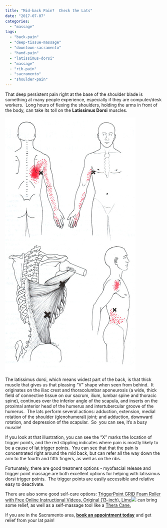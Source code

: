 ```yaml
---
title: "Mid-back Pain?  Check the Lats"
date: "2017-07-07"
categories: 
  - "massage"
tags: 
  - "back-pain"
  - "deep-tissue-massage"
  - "downtown-sacramento"
  - "hand-pain"
  - "latissimus-dorsi"
  - "massage"
  - "rib-pain"
  - "sacramento"
  - "shoulder-pain"
---
```


That deep persistent pain right at the base of the shoulder blade is something at many people experience, especially if they are computer/desk workers.  Long hours of flexing the shoulders, holding the arms in front of the body, can take its toll on the **Latissimus Dorsi** muscles.

![image](images/tumblr_inline_osqfnibQso1qfdmqm_540.jpg)

The latissimus dorsi, which means widest part of the back, is that thick muscle that gives us that pleasing “V” shape when seen from behind.  It originates on the iliac crest and thoracolumbar aponeurosis (a wide, thick field of connective tissue on our sacrum, ilium, lumbar spine and thoracic spine), continues over the inferior angle of the scapula, and inserts on the proximal anterior head of the humerus and intertubercular groove of the humerus.  The lats perform several actions: adduction, extension, medial rotation of the shoulder (glenohumeral) joint; and adduction, downward rotation, and depression of the scapular.  So  you can see, it’s a busy muscle!

If you look at that illustration, you can see the “X” marks the location of trigger points, and the red stippling indicates where pain is mostly likely to be a cause of lat trigger points.  You can see that that the pain is concentrated right around the mid back, but can refer all the way down the arm to the fourth and fifth fingers, as well as on the ribs.

Fortunately, there are good treatment options - myofascial release and trigger point massage are both excellent options for helping with latissimus dorsi trigger points.  The trigger points are easily accessible and relative easy to deactivate.

There are also some good self-care options: [TriggerPoint GRID Foam Roller with Free Online Instructional Videos, Original (13-inch), Lime](https://www.amazon.com/gp/product/B008YPZQCU/ref=as_li_tl?ie=UTF8&camp=1789&creative=9325&creativeASIN=B008YPZQCU&linkCode=as2&tag=pbmt03-20&linkId=fab84cae660e9e9a3e4be86769370658)![](//ir-na.amazon-adsystem.com/e/ir?t=pbmt03-20&l=am2&o=1&a=B008YPZQCU) can bring some relief, as well as a self-massage tool like a [Thera Cane.](https://www.amazon.com/gp/product/B000PRMCJU/ref=as_li_tl?ie=UTF8&camp=1789&creative=9325&creativeASIN=B000PRMCJU&linkCode=as2&tag=pbmt03-20&linkId=a400c07a22d20fb62e3025b8b8ac64cc)  

If you are in the Sacramento area, **[book an appointment today](http://paulbrownmassagetherapy.fullslate.com)** and get relief from your lat pain!
